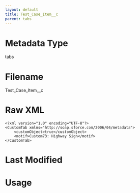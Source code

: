 ```yaml
---
layout: default
title: Test_Case_Item__c
parent: tabs
---
```

# Metadata Type
tabs


# Filename 
Test_Case_Item__c


# Raw XML
```
<?xml version="1.0" encoding="UTF-8"?>
<CustomTab xmlns="http://soap.sforce.com/2006/04/metadata">
    <customObject>true</customObject>
    <motif>Custom73: Highway Sign</motif>
</CustomTab>
```


# Last Modified


# Usage

